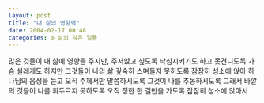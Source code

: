 ```yaml
---
layout: post
title: "내 삶의 영향력"
date: 2004-02-17 00:48
categories: ⊙ 삶의 작은 일들
---
```


많은 것들이 내 삶에 영향을 주지만,
주저앉고 싶도록 낙심시키기도 하고
못견디도록 가슴 설레게도 하지만
그것들이 나의 삶 깊숙히 스며들지 못하도록
잠잠히 성소에 앉아 하나님의 음성을 듣고
오직 주께서만 말씀하시도록
그것이 나를 추동하시도록
그래서 바깥의 것들이 나를 휘두르지 못하도록
오직 정한 한 길만을 가도록
잠잠히 성소에 앉아서

       
